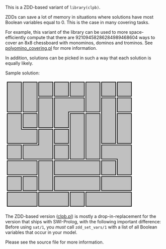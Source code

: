 
This is a ZDD-based variant of `library(clpb)`.

ZDDs can save a lot of memory in situations where solutions have most
Boolean variables equal to 0. This is the case in many covering tasks.

For example, this variant of the library can be used to more
space-efficiently compute that there are
92109458286284989468604&nbsp;ways to cover an 8x8 chessboard with
monominos, dominos and trominos. See
[polyomino_covering.pl](polyomino_covering.pl) for more information.

In addition, solutions can be picked in such a way that each solution
is equally likely.

Sample solution:

![Polyomino covering](polyomino_covering.png)

The ZDD-based version ([clpb.pl](clpb.pl)) is mostly a
drop-in-replacement for the version that ships with SWI-Prolog, with
the following important difference: Before using `sat/1`, you *must*
call `zdd_set_vars/1` with a list of all Boolean variables that occur
in your model.

Please see the source file for more information.
